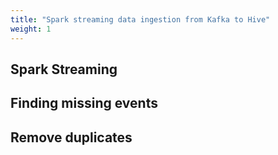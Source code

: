 ```yaml
---
title: "Spark streaming data ingestion from Kafka to Hive"
weight: 1
---
```


## Spark Streaming

## Finding missing events

## Remove duplicates
